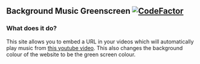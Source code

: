 ## Background Music Greenscreen [![CodeFactor](https://www.codefactor.io/repository/github/richienb/background-music-greenscreen/badge)](https://www.codefactor.io/repository/github/richienb/background-music-greenscreen)
### What does it do?
This site allows you to embed a URL in your videos which will automatically play music from [this youtube video](https://youtu.be/sKIbH-gXmX0).
This also changes the background colour of the website to be the green screen colour.
